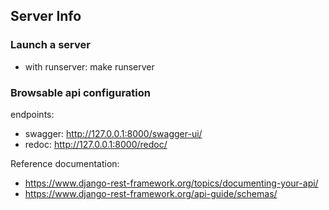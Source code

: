 ## Server Info

### Launch a server

- with runserver: make runserver

### Browsable api configuration

endpoints: 
- swagger: http://127.0.0.1:8000/swagger-ui/
- redoc: http://127.0.0.1:8000/redoc/

Reference documentation: 

- https://www.django-rest-framework.org/topics/documenting-your-api/
- https://www.django-rest-framework.org/api-guide/schemas/